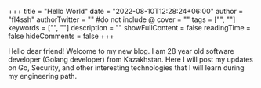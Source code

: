 +++
title = "Hello World"
date = "2022-08-10T12:28:24+06:00"
author = "fl4ssh"
authorTwitter = "" #do not include @
cover = ""
tags = ["", ""]
keywords = ["", ""]
description = ""
showFullContent = false
readingTime = false
hideComments = false
+++

Hello dear friend!
Welcome to my new blog. I am 28 year old software developer (Golang developer) from Kazakhstan. 
Here I will post my updates on Go, Security, and other interesting technologies that I will learn during my engineering path.
